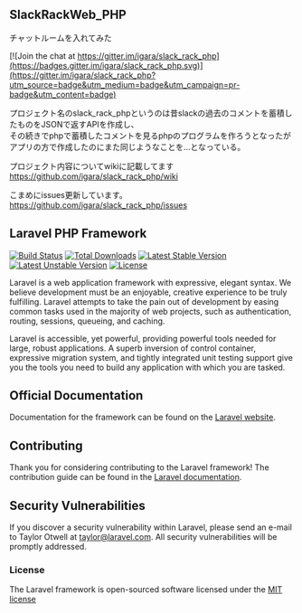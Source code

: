 ## SlackRackWeb_PHP

チャットルームを入れてみた<br>

[![Join the chat at https://gitter.im/igara/slack_rack_php](https://badges.gitter.im/igara/slack_rack_php.svg)](https://gitter.im/igara/slack_rack_php?utm_source=badge&utm_medium=badge&utm_campaign=pr-badge&utm_content=badge)

プロジェクト名のslack_rack_phpというのは昔slackの過去のコメントを蓄積したものをJSONで返すAPIを作成し、<br>
その続きでphpで蓄積したコメントを見るphpのプログラムを作ろうとなったが<br>
アプリの方で作成したのにまた同じようなことを...となっている。<br>

プロジェクト内容についてwikiに記載してます<br>
https://github.com/igara/slack_rack_php/wiki


こまめにissues更新しています。<br>
https://github.com/igara/slack_rack_php/issues




## Laravel PHP Framework

[![Build Status](https://travis-ci.org/laravel/framework.svg)](https://travis-ci.org/laravel/framework)
[![Total Downloads](https://poser.pugx.org/laravel/framework/d/total.svg)](https://packagist.org/packages/laravel/framework)
[![Latest Stable Version](https://poser.pugx.org/laravel/framework/v/stable.svg)](https://packagist.org/packages/laravel/framework)
[![Latest Unstable Version](https://poser.pugx.org/laravel/framework/v/unstable.svg)](https://packagist.org/packages/laravel/framework)
[![License](https://poser.pugx.org/laravel/framework/license.svg)](https://packagist.org/packages/laravel/framework)

Laravel is a web application framework with expressive, elegant syntax. We believe development must be an enjoyable, creative experience to be truly fulfilling. Laravel attempts to take the pain out of development by easing common tasks used in the majority of web projects, such as authentication, routing, sessions, queueing, and caching.

Laravel is accessible, yet powerful, providing powerful tools needed for large, robust applications. A superb inversion of control container, expressive migration system, and tightly integrated unit testing support give you the tools you need to build any application with which you are tasked.

## Official Documentation

Documentation for the framework can be found on the [Laravel website](http://laravel.com/docs).

## Contributing

Thank you for considering contributing to the Laravel framework! The contribution guide can be found in the [Laravel documentation](http://laravel.com/docs/contributions).

## Security Vulnerabilities

If you discover a security vulnerability within Laravel, please send an e-mail to Taylor Otwell at taylor@laravel.com. All security vulnerabilities will be promptly addressed.

### License

The Laravel framework is open-sourced software licensed under the [MIT license](http://opensource.org/licenses/MIT)
